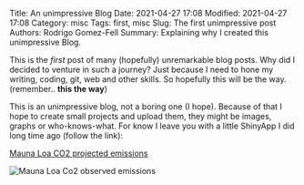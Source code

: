 Title: An unimpressive Blog
Date: 2021-04-27 17:08
Modified: 2021-04-27 17:08
Category: misc
Tags: first, misc
Slug: The first unimpressive post
Authors: Rodrigo Gomez-Fell
Summary: Explaining why I created this unimpressive Blog.

This is the *first* post  of many (hopefully) unremarkable blog posts. Why did I decided to venture in such a journey? Just because I need to hone my writing, coding, git, web and other skills. So hopefully this will be the way. (remember.. **this  the way**)

This is an unimpressive blog, not a boring one (I hope). Because of that I hope to create small projects and upload them, they might be images, graphs or who-knows-what. For know I leave you with a little ShinyApp I did long time ago (follow the link):

 [Mauna Loa CO2 projected emissions](https://rgfell.shinyapps.io/MaunaLoa/?_ga=2.34353953.1639288624.1617956162-872429721.1617956162)

![Mauna Loa Co2 observed emissions ]({static}/images/co2_data_mlo.png)
